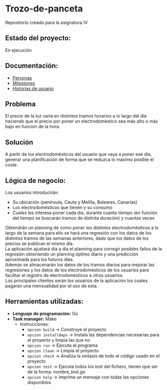 # Trozo-de-panceta
Repositorio creado para la asignatura IV    

## Estado del proyecto:   
En ejecución    

## Documentación:  
- [Personas](https://github.com/luistf24/Trozo-de-panceta/blob/objetivo-1/docs/personas.md)   
- [Milestones](https://github.com/luistf24/Trozo-de-panceta/blob/objetivo-1/docs/milestones.md)   
- [Historias de usuario](https://github.com/luistf24/Trozo-de-panceta/blob/objetivo-1/docs/user-stories.md)    

## Problema   
El precio de la luz varía en distintos tramos horarios a lo largo del día haciendo que el precio por poner un electrodoméstico sea más alto o más bajo en función de la hora. 

## Solución
A partir de los electrodomésticos del usuario que vaya a poner ese día, generar una planificación de forma que se reduzca lo máximo posible el coste.

## Lógica de negocio:   
Los usuarios introducirán:    
- Su ubicación (península, Ceuta y Melilla, Baleares, Canarias)    
- Los electrodomésticos que tienen y su consumo   
- Cuales les interesa poner cada día, durante cuanto tiempo (en función del tiempo se buscarán tramos de distinta duración) y cuantas veces    

Obtendrán un planning de como poner los distintos electrodomésticos a lo largo de la semana para ello se hará una regresión con los datos de los distintos tramos de las semanas anteriores, dado que los datos de los precios se publican el mismo día.    
La aplicación ajustará día a día el planning para corregir posibles fallos de la regresión obteniendo un planning óptimo diario y una predicción aproximada para los futuros días.    
Además se almacenarán los datos de los tramos diarios para mejorar las regresiones y los datos de los electrodomésticos de los usuarios para facilitar el registro de electrodomésticos a otros usuarios.            
Los principales clientes serán los usuarios de la aplicación los cuales pagaran una mensualidad por el uso de esta.   

## Herramientas utilizadas:     
- **Lenguaje de programación:** Go      
- **Task manager:** Make     
	- Instrucciones:     
		- ``opcion build`` -> Construye el proyecto    
		- ``opcion installdeps`` -> Instala las dependencias necesarias para el proyecto y limpia las que no     
		- ``opcion run`` -> Ejecuta el programa     
		- ``opcion clean`` -> Limpia el proyecto     
		- ``opcion check`` -> Analiza la sintaxis de todo el código usado en el proyecto     
		- ``opcion test`` -> Ejecuta todos los test del fichero, tienen que ser de la forma: nombre_test.go     
		- ``opcion help`` -> Imprime un mensaje con todas las opciones disponibles     
